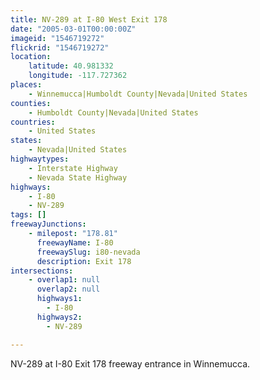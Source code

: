 ```yaml
---
title: NV-289 at I-80 West Exit 178
date: "2005-03-01T00:00:00Z"
imageid: "1546719272"
flickrid: "1546719272"
location:
    latitude: 40.981332
    longitude: -117.727362
places:
    - Winnemucca|Humboldt County|Nevada|United States
counties:
    - Humboldt County|Nevada|United States
countries:
    - United States
states:
    - Nevada|United States
highwaytypes:
    - Interstate Highway
    - Nevada State Highway
highways:
    - I-80
    - NV-289
tags: []
freewayJunctions:
    - milepost: "178.81"
      freewayName: I-80
      freewaySlug: i80-nevada
      description: Exit 178
intersections:
    - overlap1: null
      overlap2: null
      highways1:
        - I-80
      highways2:
        - NV-289

---
```

NV-289 at I-80 Exit 178 freeway entrance in Winnemucca.